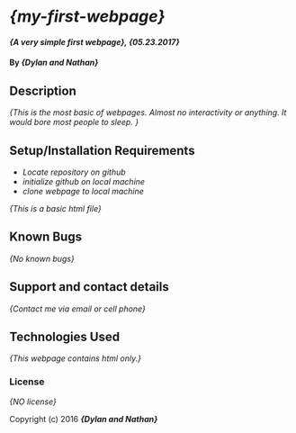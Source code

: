 # _{my-first-webpage}_

#### _{A very simple first webpage}, {05.23.2017}_

#### By _**{Dylan and Nathan}**_

## Description

_{This is the most basic of webpages. Almost no interactivity or anything. It would bore most people to sleep. }_

## Setup/Installation Requirements

* _Locate repository on github_
* _initialize github on local machine_
* _clone webpage to local machine_

_{This is a basic html file}_

## Known Bugs

_{No known bugs}_

## Support and contact details

_{Contact me via email or cell phone}_

## Technologies Used

_{This webpage contains html only.}_

### License

*{NO license}*

Copyright (c) 2016 **_{Dylan and Nathan}_**
